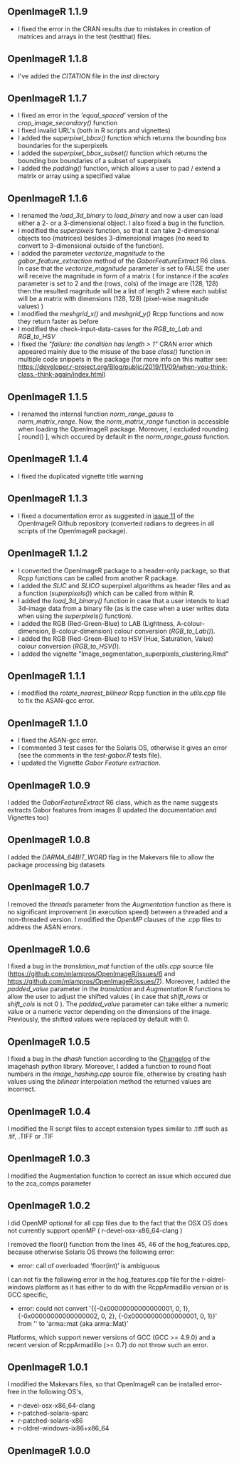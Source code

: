 

## OpenImageR 1.1.9

* I fixed the error in the CRAN results due to mistakes in creation of matrices and arrays in the test (testthat) files.


## OpenImageR 1.1.8

* I've added the *CITATION* file in the *inst* directory


## OpenImageR 1.1.7

* I fixed an error in the *'equal_spaced'* version of the *crop_image_secondary()* function
* I fixed invalid URL's (both in R scripts and vignettes)
* I added the *superpixel_bbox()* function which returns the bounding box boundaries for the superpixels
* I added the *superpixel_bbox_subset()* function which returns the bounding box boundaries of a subset of superpixels
* I added the *padding()* function, which allows a user to pad / extend a matrix or array using a specified value


## OpenImageR 1.1.6

* I renamed the *load_3d_binary* to *load_binary* and now a user can load either a 2- or a 3-dimensional object. I also fixed a bug in the function.
* I modified the *superpixels* function, so that it can take 2-dimensional objects too (matrices) besides 3-dimensional images (no need to convert to 3-dimensional outside of the function).
* I added the parameter *vectorize_magnitude* to the *gabor_feature_extraction* method of the *GaborFeatureExtract* R6 class. In case that the *vectorize_magnitude* parameter is set to FALSE the user will receive the magnitude in form of a matrix ( for instance if the *scales* parameter is set to 2 and the (rows, cols) of the image are (128, 128) then the resulted magnitude will be a list of length 2 where each sublist will be a matrix with dimensions (128, 128) (pixel-wise magnitude values) )
* I modified the *meshgrid_x()* and *meshgrid_y()* Rcpp functions and now they return faster as before
* I modified the check-input-data-cases for the *RGB_to_Lab* and *RGB_to_HSV*
* I fixed the *"failure: the condition has length > 1"* CRAN error which appeared mainly due to the misuse of the base *class()* function in multiple code snippets in the package (for more info on this matter see: https://developer.r-project.org/Blog/public/2019/11/09/when-you-think-class.-think-again/index.html)


## OpenImageR 1.1.5

* I renamed the internal function *norm_range_gauss* to *norm_matrix_range*. Now, the *norm_matrix_range* function is accessible when loading the OpenImageR package. Moreover, I excluded rounding [ round() ], which occured by default in the *norm_range_gauss* function.


## OpenImageR 1.1.4

* I fixed the duplicated vignette title warning


## OpenImageR 1.1.3

* I fixed a documentation error as suggested in [issue 11](https://github.com/mlampros/OpenImageR/issues/11) of the OpenImageR Github repository (converted radians to degrees in all scripts of the OpenImageR package).


## OpenImageR 1.1.2

* I converted the OpenImageR package to a header-only package, so that Rcpp functions can be called from another R package.
* I added the *SLIC* and *SLICO* superpixel algorithms as header files and as a function (*superpixels()*) which can be called from within R.
* I added the *load_3d_binary()* function in case that a user intends to load 3d-image data from a binary file (as is the case when a user writes data when using the *superpixels()* function).
* I added the RGB (Red-Green-Blue) to LAB (Lightness, A-colour-dimension, B-colour-dimension) colour conversion (*RGB_to_Lab()*).
* I added the RGB (Red-Green-Blue) to HSV (Hue, Saturation, Value) colour conversion (*RGB_to_HSV()*).
* I added the vignette "Image_segmentation_superpixels_clustering.Rmd"


## OpenImageR 1.1.1

* I modified the *rotate_nearest_bilinear* Rcpp function in the *utils.cpp* file to fix the ASAN-gcc error.


## OpenImageR 1.1.0

* I fixed the ASAN-gcc error.
* I commented 3 test cases for the Solaris OS, otherwise it gives an error (see the comments in the *test-gabor.R* tests file).
* I updated the Vignette *Gabor Feature extraction*.


## OpenImageR 1.0.9

I added the *GaborFeatureExtract* R6 class, which as the name suggests extracts Gabor features from images (I updated the documentation and Vignettes too)


## OpenImageR 1.0.8

I added the *DARMA_64BIT_WORD* flag in the Makevars file to allow the package processing big datasets


## OpenImageR 1.0.7

I removed the *threads* parameter from the *Augmentation* function as there is no significant improvement (in execution speed) between a threaded and a non-threaded version.
I modified the *OpenMP* clauses of the .cpp files to address the ASAN errors.


## OpenImageR 1.0.6

I fixed a bug in the *translation_mat* function of the *utils.cpp* source file (https://github.com/mlampros/OpenImageR/issues/6 and https://github.com/mlampros/OpenImageR/issues/7). Moreover, I added the *padded_value* parameter in the *translation* and *Augmentation* R functions to allow the user to adjust the shifted values ( in case that *shift_rows* or *shift_cols* is not 0 ). The *padded_value* parameter can take either a numeric value or a numeric vector depending on the dimensions of the image. Previously, the shifted values were replaced by default with 0.


## OpenImageR 1.0.5

I fixed a bug in the *dhash* function according to the [Changelog](https://github.com/JohannesBuchner/imagehash) of the imagehash python library. Moreover, I added a function to round float numbers in the *image_hashing.cpp* source file, otherwise by creating hash values using the *bilinear* interpolation method the returned values are incorrect.


## OpenImageR 1.0.4

I modified the R script files to accept extension types similar to .tiff such as .tif, .TIFF or .TIF


## OpenImageR 1.0.3

I modified the Augmentation function to correct an issue which occured due to the zca_comps parameter


## OpenImageR 1.0.2

I did OpenMP optional for all cpp files due to the fact that the OSX OS does not currently support openMP ( r-devel-osx-x86_64-clang )


I removed the floor() function from the lines 45, 46 of the hog_features.cpp, because otherwise Solaris OS throws the following error:

* error: call of overloaded ‘floor(int)’ is ambiguous


I can not fix the following error in the hog_features.cpp file for the r-oldrel-windows platform as it has either to do with the RcppArmadillo version or is GCC specific,

* error: could not convert '{{-0x00000000000000001, 0, 1}, {-0x00000000000000002, 0, 2}, {-0x00000000000000001, 0, 1}}' from '<brace-enclosed initializer list>' to 'arma::mat {aka arma::Mat<double>}'

Platforms, which support newer versions of GCC (GCC >= 4.9.0) and a recent version of RcppArmadillo (>= 0.7)  do not throw such an error.


## OpenImageR 1.0.1

I modified the Makevars files, so that OpenImageR can be installed error-free in the following OS's,

* r-devel-osx-x86_64-clang
* r-patched-solaris-sparc
* r-patched-solaris-x86
* r-oldrel-windows-ix86+x86_64


## OpenImageR 1.0.0

